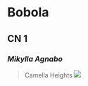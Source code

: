 # Bobola
## CN 1
### *Mikylla Agnabo*
>Camella Heights
![](https://www.pinterest.com/pin/465911523947526089/.jpg)
